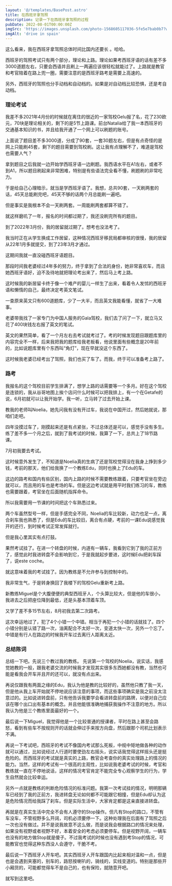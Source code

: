 ```yaml
---
layout: '@/templates/BasePost.astro'
title: 在西班牙拿驾照
description: 记录一下在西班牙拿驾照的过程
pubDate: 2022-08-01T00:00:00Z
imgSrc: 'https://images.unsplash.com/photo-1568605117036-5fe5e7bab0b7?w=800&auto=format&fit=crop&q=60&ixlib=rb-4.0.3&ixid=M3wxMjA3fDB8MHxzZWFyY2h8Mnx8Y2FyfGVufDB8fDB8fHww'
imgAlt: 'drive in spain'
---
```



这么看来，我在西班牙拿驾照总体时间比国内还要长 。哈哈。

西班牙的驾照考试只有两个部分，理论和上路。理论如果考西班牙语的话有差不多3000道题左右，只要会西语并且刷上一两遍应该很轻松就能过了。上路就是教官和考官陪着在路上兜一圈，需要注意的是西班牙路考是需要上高速的。

另外，西班牙的驾照也分手动档和自动档的。如果是对自动档比较恐惧，还是考自动档。

### 理论考试

我差不多2021年4月份的时候就在离住的很近的一家驾校Gelu报了名，花了230欧元，70块是理论相关的，剩下的是5节上路课。前台Natalia给了我一本西班牙的交通基本知识的书，并且给我开通了一个网上可以刷题的账号。

上面说了题目差不多3000道，分成了90套，一套30题左右，但是有点奇怪的是网上只能刷45套，剩下的题目需要到驾校刷。这让我有点理解不了，难道是驾校也需要人气？

拿到题目之后我就一边开始学西班牙语一边刷题。我西语水平在A1左右，或者不到A1，所以题目刷起来非常困难，特别是有些语法完全看不懂，刷题刷的非常吃力。

于是给自己心理暗示，就当是学西班牙语了。我想，总共90套，一天刷两套的话，45天总能刷完吧，45天不够的话两个月总能刷一遍吧。

但是事实是我根本不会一天刷两套。一周能刷两套都算不错了。

就这样磨叽了一年，报名的时间都过期了，我还没刷完所有的题目。

到了2022年3月份，我的居留就过期了。想考也没法考了。

我当时正在从学生换成工作居留，这种情况西班牙移民局都审核的很慢，我的居留从22年1月多就提交，到了23年3月才通过。

这期间我就一直没碰西班牙语题目。

那段时间我老婆经过4年多的努力，终于拿到了合法的身份，她非常喜欢车，而且她西班牙语好，迫不及待地就把理论考出来了，然后马上考上路。

这时候我的新居留卡终于像一个难产的婴儿一样生了出来，看着令人发怵的西班牙语和懒惰的自己，最终决定考英文笔试。

一查原来英文只有600道题库，少了一大半，而且英文我能看懂，就省了一大难事。

老婆带我找了一家专门为中国人服务的Gala驾校，我们去了问了一下，就立马又花了400块钱左右报了英文的笔试。

英文的果然简单，看了一个月左右去考试就考过了。考的时候发现题目跟题库里的内容完全不一样，后来我把我的题库给我老板看，他说里面有些概念是20年前的，比如说题库里有个东西叫“角灯”，现在早就没这个东西了。

这时候我老婆已经考出了驾照，我们也买了车了。而我，终于可以准备考上路了。

### 路考

我报名的这个驾校目前学生排满了，想学上路的话需要等一个多月。好在这个驾校是连锁的，我从谷哥地图上挨个店问什么时候可以把我排上，有一个在Getafe的说，6月初就可以让我开始学。我一听，立马转了过去开始上课。

教我的老师叫Noelia，她先问我有没有开过车，我说在中国开过，然后她就说，那咱们走吧。

四年没摸过车了，刚摸起来还是有点紧张，不过总体还是可以，感觉手没有多生。练了差不多一个月之后，就到了我考试的时候，我算了一下，总共上了18节路课。

7月初我要去考试。

这时候意外发生了，不知道是Noelia真的生病了还是驾校觉得没在我身上挣到多少钱，考前的那天，他们给我换了一个教练Edu，同时也换上了Edu的车。

这边的路考和国内有些区别，国内上路的时候不需要教练跟着，只要考官坐在旁边就可以，而且用的车也是考场的车。但是这边考试就是用平时我们练习的车，教练也需要跟着，考官坐在后面随机指挥命令。

所以我需要用一节课的时间把这个车熟悉过来。

两个车虽然型号一样，但是手感完全不同，Noelia的车比较新，动力也足一点，离合刹车我也熟悉了，但是Edu的车比较旧，离合有点硬，考前的一课Edu说感觉我开的还行，到时候考试正常发挥就行。

但是我心里其实有点打鼓。

果然考试挂了。在进一个转盘的时候，内道有一辆车，我看到它到了我的正前方了，感觉此时我进转盘不会影响到它，于是我就起步要进，这时候Edu把刹车踩了，说este coche。

就这意味着我的考试挂了。因为教练是不允许参与到控制中的。

我非常生气，于是转身换回了我楼下的驾校Gelu重新考上路。

新教练Miguel是个大腹便便的典型西班牙人，个头算比较大，但是他的车很小，我进去之后把座位降到最低，还是头基本顶着车顶。

又学了差不多15节左右，8月初我去第二次路考。

这次幸运地过了，犯了4个小错一个中错。相当于再犯一个小错的话就挂了。四个小错分别是认错了路一次，油离配合不太好一次，变道太快一次，另外一个忘了。中错是有行人在路边的时候我开车过去离行人距离太近。

### 总结陈词

总结一下吧。先说三个教过我的教练。
先说第一个驾校的Noelia，说实话，我感觉她教的一般，跟我老婆交流的时候我才发现其实很多东西她都没有教，当然也可能是看我会开车并且开的还可以，就没有点出来。

再说仅跟我有两面之缘的Edu，我认为他是教的比较好的，虽然他只教了我一天，但是他从我上车开始就不停地说应该注意的事项，而这些事项确实是我之前没太注意过的。比如说进转盘前，只有他告诉我要学会看进转盘前的路牌，以便对自己应该在哪个出口出有基本的概念。并且他能很准确地捕获我操作不注意的地方。所以我认为他是三个教练里面最好的一个。

最后说一下Miguel，我觉得他是一个比较普通的授课者，平时在路上甚至会路怒，看到有些车不按规则开的话就会伸过手来按方向盘，然后跟那个司机比划表示不满。

再说一下考试吧，西班牙的考试不像国内考试那么死板，中规中矩地做各种的动作就可以通过，比如说经过人行道时要使劲左右摇头，说实话我觉得这样摇头还是挺危险的。而西班牙的考试就是真实的上路，教官会考查你的真实处理路上的情况的能力。当然，这样的考试有一个很高的主观性，比如说我老婆考试的时候，考官和教练就一直在不停地说话，这样的情况考官肯定不能完全专心观察学生的行为，学生自然就会比较幸运。

另外一点就是教练的判断危险情况的标准问题。我第一次考试挂的情况，明明那辆车已经到了我的正前方，我进转盘无论如何都不可能跟它相撞，但是Edu却认为这是危险情况而给我踩了刹车。但是实际生活中，大家肯定都是这亲直接进转盘。

再就是在真实生活中完全不会有人遵守的Stop操作。但凡有Stop的路口，不管有车没车，不管视野多么开阔，司机必须要停一下。这种处理我在后面有了驾照之后一次也没有做过。并不是说我故意不这么做，而是说我会根据路口的情况来处理，如果没有视野或者视野不好，本着安全的考虑必须要停车。但是视野开阔，一辆车也没有的地方做Stop就是傻子。不过我考试的时候也没有遇到考Stop的情况，可能教官也觉得这种东西没人会遵守，干脆不考。


最后说一下西班牙人开车吧。其实西班牙人开车跟国内比起来相对温和一点，但是也是会遇到夹塞的，别车的，路怒按喇叭的，骑线的，实线变道的。特别是那些开小厢货的，可能都觉得车不是自己的，也有保险，就随意开吧。

就写到这里吧。




